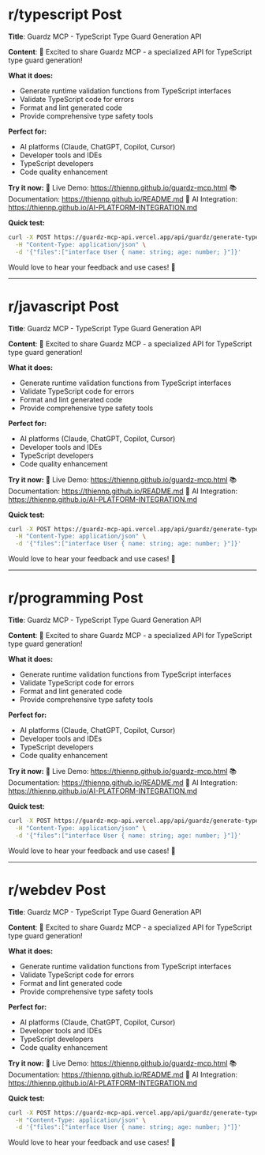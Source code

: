 # r/typescript Post

**Title**: Guardz MCP - TypeScript Type Guard Generation API

**Content**:
🚀 Excited to share Guardz MCP - a specialized API for TypeScript type guard generation!

**What it does:**
- Generate runtime validation functions from TypeScript interfaces
- Validate TypeScript code for errors
- Format and lint generated code
- Provide comprehensive type safety tools

**Perfect for:**
- AI platforms (Claude, ChatGPT, Copilot, Cursor)
- Developer tools and IDEs
- TypeScript developers
- Code quality enhancement

**Try it now:**
🔗 Live Demo: https://thiennp.github.io/guardz-mcp.html
📚 Documentation: https://thiennp.github.io/README.md
🤖 AI Integration: https://thiennp.github.io/AI-PLATFORM-INTEGRATION.md

**Quick test:**
```bash
curl -X POST https://guardz-mcp-api.vercel.app/api/guardz/generate-type-guards \
  -H "Content-Type: application/json" \
  -d '{"files":["interface User { name: string; age: number; }"]}'
```

Would love to hear your feedback and use cases! 🚀

---

# r/javascript Post

**Title**: Guardz MCP - TypeScript Type Guard Generation API

**Content**:
🚀 Excited to share Guardz MCP - a specialized API for TypeScript type guard generation!

**What it does:**
- Generate runtime validation functions from TypeScript interfaces
- Validate TypeScript code for errors
- Format and lint generated code
- Provide comprehensive type safety tools

**Perfect for:**
- AI platforms (Claude, ChatGPT, Copilot, Cursor)
- Developer tools and IDEs
- TypeScript developers
- Code quality enhancement

**Try it now:**
🔗 Live Demo: https://thiennp.github.io/guardz-mcp.html
📚 Documentation: https://thiennp.github.io/README.md
🤖 AI Integration: https://thiennp.github.io/AI-PLATFORM-INTEGRATION.md

**Quick test:**
```bash
curl -X POST https://guardz-mcp-api.vercel.app/api/guardz/generate-type-guards \
  -H "Content-Type: application/json" \
  -d '{"files":["interface User { name: string; age: number; }"]}'
```

Would love to hear your feedback and use cases! 🚀

---

# r/programming Post

**Title**: Guardz MCP - TypeScript Type Guard Generation API

**Content**:
🚀 Excited to share Guardz MCP - a specialized API for TypeScript type guard generation!

**What it does:**
- Generate runtime validation functions from TypeScript interfaces
- Validate TypeScript code for errors
- Format and lint generated code
- Provide comprehensive type safety tools

**Perfect for:**
- AI platforms (Claude, ChatGPT, Copilot, Cursor)
- Developer tools and IDEs
- TypeScript developers
- Code quality enhancement

**Try it now:**
🔗 Live Demo: https://thiennp.github.io/guardz-mcp.html
📚 Documentation: https://thiennp.github.io/README.md
🤖 AI Integration: https://thiennp.github.io/AI-PLATFORM-INTEGRATION.md

**Quick test:**
```bash
curl -X POST https://guardz-mcp-api.vercel.app/api/guardz/generate-type-guards \
  -H "Content-Type: application/json" \
  -d '{"files":["interface User { name: string; age: number; }"]}'
```

Would love to hear your feedback and use cases! 🚀

---

# r/webdev Post

**Title**: Guardz MCP - TypeScript Type Guard Generation API

**Content**:
🚀 Excited to share Guardz MCP - a specialized API for TypeScript type guard generation!

**What it does:**
- Generate runtime validation functions from TypeScript interfaces
- Validate TypeScript code for errors
- Format and lint generated code
- Provide comprehensive type safety tools

**Perfect for:**
- AI platforms (Claude, ChatGPT, Copilot, Cursor)
- Developer tools and IDEs
- TypeScript developers
- Code quality enhancement

**Try it now:**
🔗 Live Demo: https://thiennp.github.io/guardz-mcp.html
📚 Documentation: https://thiennp.github.io/README.md
🤖 AI Integration: https://thiennp.github.io/AI-PLATFORM-INTEGRATION.md

**Quick test:**
```bash
curl -X POST https://guardz-mcp-api.vercel.app/api/guardz/generate-type-guards \
  -H "Content-Type: application/json" \
  -d '{"files":["interface User { name: string; age: number; }"]}'
```

Would love to hear your feedback and use cases! 🚀